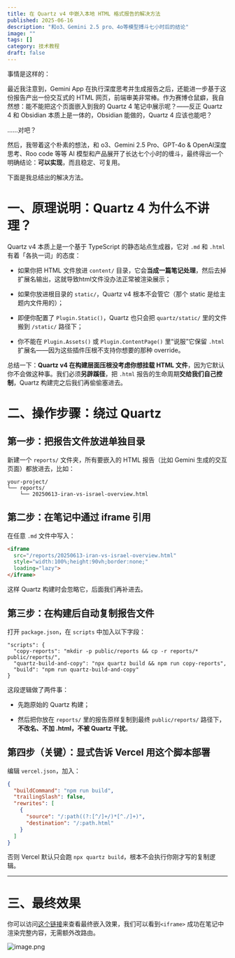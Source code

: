 ```yaml
---
title: 在 Quartz v4 中嵌入本地 HTML 格式报告的解决方法
published: 2025-06-16
description: "和o3、Gemini 2.5 pro、4o等模型搏斗七小时后的结论"
image: ""
tags: []
category: 技术教程
draft: false
---
```


事情是这样的：

最近我注意到，Gemini App 在执行深度思考并生成报告之后，还能进一步基于这份报告产出一份交互式的 HTML 网页，前端审美非常棒。作为赛博仓鼠癖，我自然想：能不能把这个页面嵌入到我的 Quartz 4 笔记中展示呢？——反正 Quartz 4 和 Obsidian 本质上是一体的，Obsidian 能做的，Quartz 4 应该也能吧？

……对吧？

然后，我带着这个朴素的想法，和 o3、Gemini 2.5 Pro、GPT-4o & OpenAI深度思考、Roo code 等等 AI 模型和产品展开了长达七个小时的缠斗，最终得出一个明确结论：**可以实现**，而且稳定、可复用。

下面是我总结出的解决方法。

# 一、原理说明：Quartz 4 为什么不讲理？

Quartz v4 本质上是一个基于 TypeScript 的静态站点生成器，它对 `.md` 和 `.html` 有着「各执一词」的态度：

- 如果你把 HTML 文件放进 `content/` 目录，它会**当成一篇笔记处理**，然后去掉扩展名输出，这就导致html文件没办法正常被渲染展示；
    
- 如果你放进根目录的 `static/`，Quartz v4 根本不会管它（那个 static 是给主题内文件用的）；
    
- 即便你配置了 `Plugin.Static()`，Quartz 也只会把 `quartz/static/` 里的文件搬到 `/static/` 路径下；
    
- 你不能在 `Plugin.Assets()` 或 `Plugin.ContentPage()` 里“说服”它保留 `.html` 扩展名——因为这些插件压根不支持你想要的那种 override。

总结一下：**Quartz v4 在构建层面压根没考虑你想挂载 HTML 文件**，因为它默认你不会做这种事。我们必须**另辟蹊径**，把 `.html` 报告的生命周期**交给我们自己控制**，Quartz 构建完之后我们再偷偷塞进去。

# 二、操作步骤：绕过 Quartz

## 第一步：把报告文件放进单独目录

新建一个 `reports/` 文件夹，所有要嵌入的 HTML 报告（比如 Gemini 生成的交互页面）都放进去，比如：

```
your-project/
└── reports/
    └── 20250613-iran-vs-israel-overview.html
```

## 第二步：在笔记中通过 iframe 引用

在任意 `.md` 文件中写入：

```html
<iframe
  src="/reports/20250613-iran-vs-israel-overview.html"
  style="width:100%;height:90vh;border:none;"
  loading="lazy">
</iframe>
```

这样 Quartz 构建时会忽略它，后面我们再补进去。

## 第三步：在构建后自动复制报告文件

打开 `package.json`，在 `scripts` 中加入以下字段：

```jsonc
"scripts": {
  "copy-reports": "mkdir -p public/reports && cp -r reports/* public/reports/",
  "quartz-build-and-copy": "npx quartz build && npm run copy-reports",
  "build": "npm run quartz-build-and-copy"
}
```

这段逻辑做了两件事：

- 先跑原始的 Quartz 构建；
    
- 然后把你放在 `reports/` 里的报告原样复制到最终 `public/reports/` 路径下，**不改名、不加 .html，不被 Quartz 干扰**。
    

## 第四步（关键）：显式告诉 Vercel 用这个脚本部署

编辑 `vercel.json`，加入：

```json
{
  "buildCommand": "npm run build",
  "trailingSlash": false,
  "rewrites": [
    {
      "source": "/:path((?:[^/]+/)*[^./]+)",
      "destination": "/:path.html"
    }
  ]
}
```

否则 Vercel 默认只会跑 `npx quartz build`，根本不会执行你刚才写的复制逻辑。

---

# 三、最终效果

你可以访问[这个链接](https://note.lapis.cafe/%E6%8A%95%E8%B5%84/20250613%E4%BB%A5%E4%BC%8A%E5%86%B2%E7%AA%81%E4%B8%93%E9%A2%98/%E6%A2%B3%E7%90%86)来查看最终嵌入效果，我们可以看到`<iframe>` 成功在笔记中渲染完整内容，无需额外改路由。

![image.png](https://blog-1302893975.cos.ap-beijing.myqcloud.com/pic/202506162318563.png)
